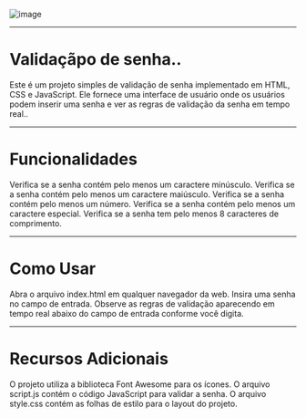 ![image](https://github.com/correaDEV/Validar-senha/assets/156840280/ec188fbc-de5c-4d55-84fc-884385ca7e9d)


<hr>

<h1> Validaçãpo de senha.. </h1> 
Este é um projeto simples de validação de senha implementado em HTML, CSS e JavaScript. Ele fornece uma interface de usuário onde os usuários podem inserir uma senha e ver as regras de validação da senha em tempo real..
<hr>

<h1> Funcionalidades </h1>

Verifica se a senha contém pelo menos um caractere minúsculo.
Verifica se a senha contém pelo menos um caractere maiúsculo.
Verifica se a senha contém pelo menos um número.
Verifica se a senha contém pelo menos um caractere especial.
Verifica se a senha tem pelo menos 8 caracteres de comprimento.
<hr>

<h1>Como Usar</h1>
Abra o arquivo index.html em qualquer navegador da web.
Insira uma senha no campo de entrada.
Observe as regras de validação aparecendo em tempo real abaixo do campo de entrada conforme você digita.
<hr>

<h1> Recursos Adicionais </h1>
O projeto utiliza a biblioteca Font Awesome para os ícones.
O arquivo script.js contém o código JavaScript para validar a senha.
O arquivo style.css contém as folhas de estilo para o layout do projeto.
